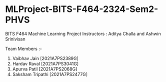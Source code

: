 # MLProject-BITS-F464-2324-Sem2-PHVS

BITS F464 Machine Learning Project
Instructors : Aditya Challa and Ashwin Srinivisan

Team Members :-
1. Vaibhav Jain [2021A7PS2389G]
2. Hardav Raval [2021A7PS3041G]
3. Apurva Patil [2021A7PS2068G]
4. Saksham Tripathi [2021A7PS2477G]
